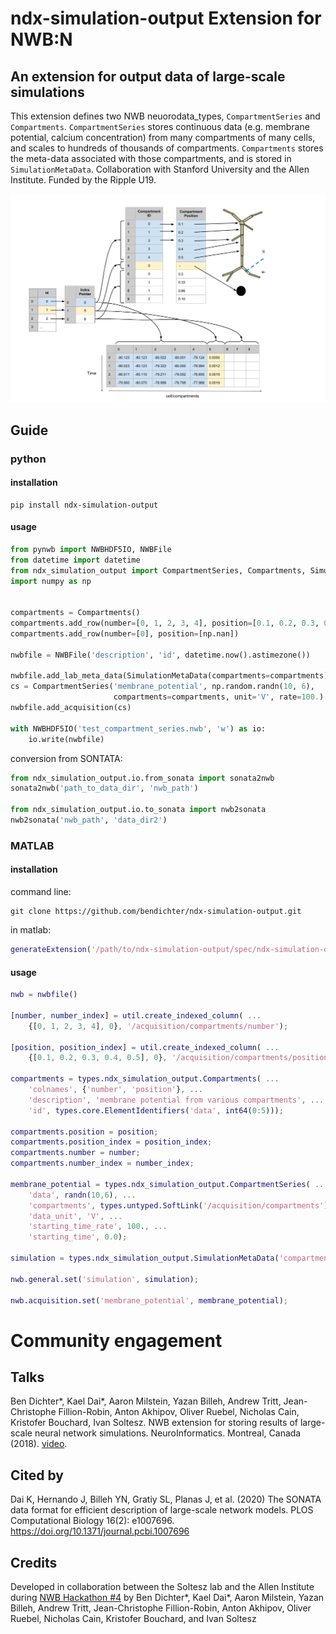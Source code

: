 # ndx-simulation-output Extension for NWB:N

## An extension for output data of large-scale simulations
This extension defines two NWB neuorodata_types, `CompartmentSeries` and `Compartments`. `CompartmentSeries` stores continuous data (e.g. membrane potential, calcium concentration) from many compartments of many cells, and scales to hundreds of thousands of compartments. `Compartments` stores the meta-data associated with those compartments, and is stored in `SimulationMetaData`. Collaboration with Stanford University and the Allen Institute. Funded by the Ripple U19.

![Image of CompartmentSeries](multicompartment_schema_1.png)


## Guide
### python
#### installation
```
pip install ndx-simulation-output
```

#### usage
```python
from pynwb import NWBHDF5IO, NWBFile
from datetime import datetime
from ndx_simulation_output import CompartmentSeries, Compartments, SimulationMetaData
import numpy as np


compartments = Compartments()
compartments.add_row(number=[0, 1, 2, 3, 4], position=[0.1, 0.2, 0.3, 0.4, 0.5])
compartments.add_row(number=[0], position=[np.nan])

nwbfile = NWBFile('description', 'id', datetime.now().astimezone())

nwbfile.add_lab_meta_data(SimulationMetaData(compartments=compartments))
cs = CompartmentSeries('membrane_potential', np.random.randn(10, 6),
                       compartments=compartments, unit='V', rate=100.)
nwbfile.add_acquisition(cs)

with NWBHDF5IO('test_compartment_series.nwb', 'w') as io:
    io.write(nwbfile)
```

conversion from SONTATA:
```python
from ndx_simulation_output.io.from_sonata import sonata2nwb
sonata2nwb('path_to_data_dir', 'nwb_path')

from ndx_simulation_output.io.to_sonata import nwb2sonata
nwb2sonata('nwb_path', 'data_dir2')
```

### MATLAB
#### installation

command line:
```
git clone https://github.com/bendichter/ndx-simulation-output.git
```

in matlab:
```matlab
generateExtension('/path/to/ndx-simulation-output/spec/ndx-simulation-output.namespace.yaml');
```

#### usage
```matlab
nwb = nwbfile()

[number, number_index] = util.create_indexed_column( ...
    {[0, 1, 2, 3, 4], 0}, '/acquisition/compartments/number');

[position, position_index] = util.create_indexed_column( ...
    {[0.1, 0.2, 0.3, 0.4, 0.5], 0}, '/acquisition/compartments/position');

compartments = types.ndx_simulation_output.Compartments( ...
    'colnames', {'number', 'position'}, ...
    'description', 'membrane potential from various compartments', ...
    'id', types.core.ElementIdentifiers('data', int64(0:5)));

compartments.position = position;
compartments.position_index = position_index;
compartments.number = number;
compartments.number_index = number_index;

membrane_potential = types.ndx_simulation_output.CompartmentSeries( ...
    'data', randn(10,6), ...
    'compartments', types.untyped.SoftLink('/acquisition/compartments'), ...
    'data_unit', 'V', ...
    'starting_time_rate', 100., ...
    'starting_time', 0.0);
    
simulation = types.ndx_simulation_output.SimulationMetaData('compartments', compartments);
    
nwb.general.set('simulation', simulation);

nwb.acquisition.set('membrane_potential', membrane_potential);
```

# Community engagement
## Talks
Ben Dichter*, Kael Dai*, Aaron Milstein, Yazan Billeh, Andrew Tritt, Jean-Christophe Fillion-Robin, Anton Akhipov, Oliver Ruebel, Nicholas Cain, Kristofer Bouchard, Ivan Soltesz. NWB extension for storing results of large-scale neural network simulations. NeuroInformatics. Montreal, Canada (2018). [video](https://www.youtube.com/watch?v=uuYQW0EE2GY).

## Cited by
Dai K, Hernando J, Billeh YN, Gratiy SL, Planas J, et al. (2020) The SONATA data format for efficient description of large-scale network models. PLOS Computational Biology 16(2): e1007696. https://doi.org/10.1371/journal.pcbi.1007696

## Credits
Developed in collaboration between the Soltesz lab and the Allen Institute during [NWB Hackathon #4](https://github.com/NeurodataWithoutBorders/nwb_hackathons/tree/master/HCK04_2018_Seattle/Projects/NetworkOutput) by Ben Dichter*, Kael Dai*, Aaron Milstein, Yazan Billeh, Andrew Tritt, Jean-Christophe Fillion-Robin, Anton Akhipov, Oliver Ruebel, Nicholas Cain, Kristofer Bouchard, and Ivan Soltesz
